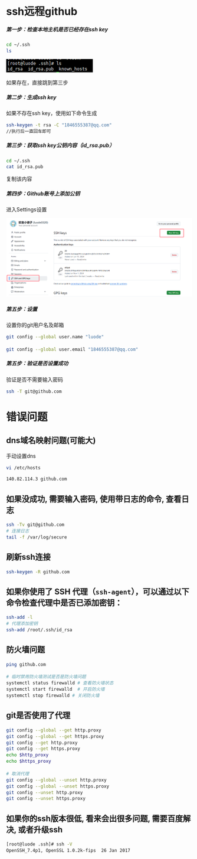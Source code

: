 # ssh远程github

##### 第一步：检查本地主机是否已经存在ssh key

```sh
cd ~/.ssh
ls
```

![image-20241109154711846](../../picture/image-20241109154711846.png)

如果存在，直接跳到第三步

##### 第二步：生成ssh key

如果不存在ssh key，使用如下命令生成

```sh
ssh-keygen -t rsa -C "1846555387@qq.com"
//执行后一直回车即可
```

##### 第三步：获取ssh key公钥内容（id_rsa.pub）

```sh
cd ~/.ssh
cat id_rsa.pub
```

复制该内容



##### 第四步：Github账号上添加公钥

进入Settings设置

![image-20241109155039774](../../picture/image-20241109155039774.png)

##### 第五步：设置

设置你的git用户名及邮箱

```sh
git config --global user.name "luode"

git config --global user.email "1846555387@qq.com"
```



##### 第五步：验证是否设置成功

验证是否不需要输入密码

```sh
ssh -T git@github.com
```



# 错误问题

## dns域名映射问题(可能大)

手动设置dns

```sh
vi /etc/hosts
```

```sh
140.82.114.3 github.com
```

## 如果没成功, 需要输入密码, 使用带日志的命令, 查看日志

```sh
ssh -Tv git@github.com
# 连接日志
tail -f /var/log/secure
```

## 刷新ssh连接

```sh
ssh-keygen -R github.com
```

## 如果你使用了 SSH 代理（`ssh-agent`），可以通过以下命令检查代理中是否已添加密钥：

```sh
ssh-add -l
# 代理添加密钥
ssh-add /root/.ssh/id_rsa
```

## 防火墙问题

```sh
ping github.com

# 临时禁用防火墙测试是否是防火墙问题
systemctl status firewalld # 查看防火墙状态 
systemctl start firewalld  # 开启防火墙  
systemctl stop firewalld # 关闭防火墙 
```

## git是否使用了代理

```sh
git config --global --get http.proxy
git config --global --get https.proxy
git config --get http.proxy
git config --get https.proxy
echo $http_proxy
echo $https_proxy

# 取消代理
git config --global --unset http.proxy
git config --global --unset https.proxy
git config --unset http.proxy
git config --unset https.proxy
```

## 如果你的ssh版本很低, 看来会出很多问题, 需要百度解决, 或者升级ssh

```sh
[root@luode .ssh]# ssh -V
OpenSSH_7.4p1, OpenSSL 1.0.2k-fips  26 Jan 2017
```

## 